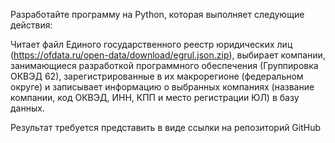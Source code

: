 Разработайте программу на Python, которая выполняет следующие действия: 
 
Читает файл Единого государственного реестр юридических лиц (https://ofdata.ru/open-data/download/egrul.json.zip), выбирает компании, занимающиеся разработкой программного обеспечения (Группировка ОКВЭД 62), зарегистрированные в их макрорегионе (федеральном округе) и записывает информацию о выбранных компаниях (название компании, код ОКВЭД, ИНН, КПП и место регистрации ЮЛ) в базу данных. 
 
Результат требуется представить в виде ссылки на репозиторий GitHub